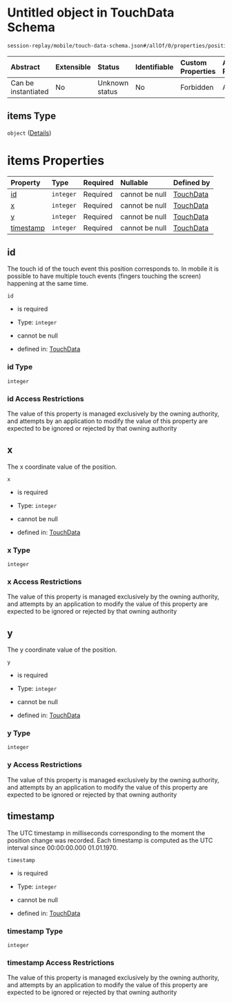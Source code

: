 # Untitled object in TouchData Schema

```txt
session-replay/mobile/touch-data-schema.json#/allOf/0/properties/positions/items
```



| Abstract            | Extensible | Status         | Identifiable | Custom Properties | Additional Properties | Access Restrictions | Defined In                                                                                             |
| :------------------ | :--------- | :------------- | :----------- | :---------------- | :-------------------- | :------------------ | :----------------------------------------------------------------------------------------------------- |
| Can be instantiated | No         | Unknown status | No           | Forbidden         | Allowed               | none                | [touch-data-schema.json\*](../out/session-replay/mobile/touch-data-schema.json "open original schema") |

## items Type

`object` ([Details](touch-data-schema-allof-0-properties-positions-items.md))

# items Properties

| Property                | Type      | Required | Nullable       | Defined by                                                                                                                                                                                        |
| :---------------------- | :-------- | :------- | :------------- | :------------------------------------------------------------------------------------------------------------------------------------------------------------------------------------------------ |
| [id](#id)               | `integer` | Required | cannot be null | [TouchData](touch-data-schema-allof-0-properties-positions-items-properties-id.md "session-replay/mobile/touch-data-schema.json#/allOf/0/properties/positions/items/properties/id")               |
| [x](#x)                 | `integer` | Required | cannot be null | [TouchData](touch-data-schema-allof-0-properties-positions-items-properties-x.md "session-replay/mobile/touch-data-schema.json#/allOf/0/properties/positions/items/properties/x")                 |
| [y](#y)                 | `integer` | Required | cannot be null | [TouchData](touch-data-schema-allof-0-properties-positions-items-properties-y.md "session-replay/mobile/touch-data-schema.json#/allOf/0/properties/positions/items/properties/y")                 |
| [timestamp](#timestamp) | `integer` | Required | cannot be null | [TouchData](touch-data-schema-allof-0-properties-positions-items-properties-timestamp.md "session-replay/mobile/touch-data-schema.json#/allOf/0/properties/positions/items/properties/timestamp") |

## id

The touch id of the touch event this position corresponds to. In mobile it is possible to have multiple touch events (fingers touching the screen) happening at the same time.

`id`

* is required

* Type: `integer`

* cannot be null

* defined in: [TouchData](touch-data-schema-allof-0-properties-positions-items-properties-id.md "session-replay/mobile/touch-data-schema.json#/allOf/0/properties/positions/items/properties/id")

### id Type

`integer`

### id Access Restrictions

The value of this property is managed exclusively by the owning authority, and attempts by an application to modify the value of this property are expected to be ignored or rejected by that owning authority

## x

The x coordinate value of the position.

`x`

* is required

* Type: `integer`

* cannot be null

* defined in: [TouchData](touch-data-schema-allof-0-properties-positions-items-properties-x.md "session-replay/mobile/touch-data-schema.json#/allOf/0/properties/positions/items/properties/x")

### x Type

`integer`

### x Access Restrictions

The value of this property is managed exclusively by the owning authority, and attempts by an application to modify the value of this property are expected to be ignored or rejected by that owning authority

## y

The y coordinate value of the position.

`y`

* is required

* Type: `integer`

* cannot be null

* defined in: [TouchData](touch-data-schema-allof-0-properties-positions-items-properties-y.md "session-replay/mobile/touch-data-schema.json#/allOf/0/properties/positions/items/properties/y")

### y Type

`integer`

### y Access Restrictions

The value of this property is managed exclusively by the owning authority, and attempts by an application to modify the value of this property are expected to be ignored or rejected by that owning authority

## timestamp

The UTC timestamp in milliseconds corresponding to the moment the position change was recorded. Each timestamp is computed as the UTC interval since 00:00:00.000 01.01.1970.

`timestamp`

* is required

* Type: `integer`

* cannot be null

* defined in: [TouchData](touch-data-schema-allof-0-properties-positions-items-properties-timestamp.md "session-replay/mobile/touch-data-schema.json#/allOf/0/properties/positions/items/properties/timestamp")

### timestamp Type

`integer`

### timestamp Access Restrictions

The value of this property is managed exclusively by the owning authority, and attempts by an application to modify the value of this property are expected to be ignored or rejected by that owning authority
